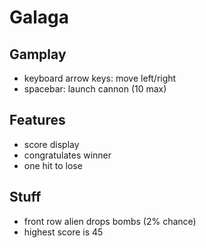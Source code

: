 # Galaga
## Gamplay
- keyboard arrow keys: move left/right
- spacebar: launch cannon (10 max)
## Features
- score display
- congratulates winner
- one hit to lose
## Stuff
- front row alien drops bombs (2% chance)
- highest score is 45
